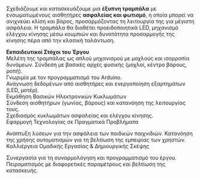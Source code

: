 Σχεδιάζουμε και κατασκευάζουμε μια <b>έξυπνη τραμπάλα</b> με ενσωματωμένους αισθητήρες <b>ασφαλείας και φωτισμό</b>, η οποία μπορεί να ανιχνεύει κλίση και βάρος, προσαρμόζοντας τη λειτουργία της για μέγιστη ασφάλεια. Η τραμπάλα θα διαθέτει προειδοποιητικά LED, μηχανισμό ελέγχου κίνησης μέσω κουμπιών και δυνατότητα προσαρμογής της κίνησης πέρα από την κλασική ταλάντωση.

<b>Εκπαιδευτικοί Στόχοι του Έργου</b><br>
Μελέτη της τραμπάλας ως απλού μηχανισμού με μοχλούς και ισορροπία δυνάμεων.
Σύνδεση με βασικές αρχές φυσικής (μοχλοί, κέντρο βάρους, ροπή).<br>
Γνωριμία με τον προγραμματισμό του Arduino.<br>
Ανάγνωση δεδομένων από αισθητήρες και ενεργοποίηση εξαρτημάτων (LED, μοτέρ).<br>
Εκμάθηση Βασικών Ηλεκτρονικών Κυκλωμάτων<br>
Σύνδεση αισθητήρων (γωνίας, βάρους) και κατανόηση της λειτουργίας τους.<br>
Σχεδιασμός κυκλωμάτων ασφαλείας και ελέγχου κίνησης.<br>
Εφαρμογή Τεχνολογίας σε Πραγματικά Προβλήματα<br>

Ανάπτυξη λύσεων για την ασφάλεια των παιδικών παιχνιδιών.
Κατανόηση της χρήσης αυτοματισμών για τη βελτίωση της εμπειρίας των χρηστών.
Καλλιέργεια Ομαδικής Εργασίας & Δημιουργικής Σκέψης

Συνεργασία για τη συναρμολόγηση και προγραμματισμό του έργου.
Πειραματισμός με διαφορετικές παραμέτρους και βελτίωση της κατασκευής.
